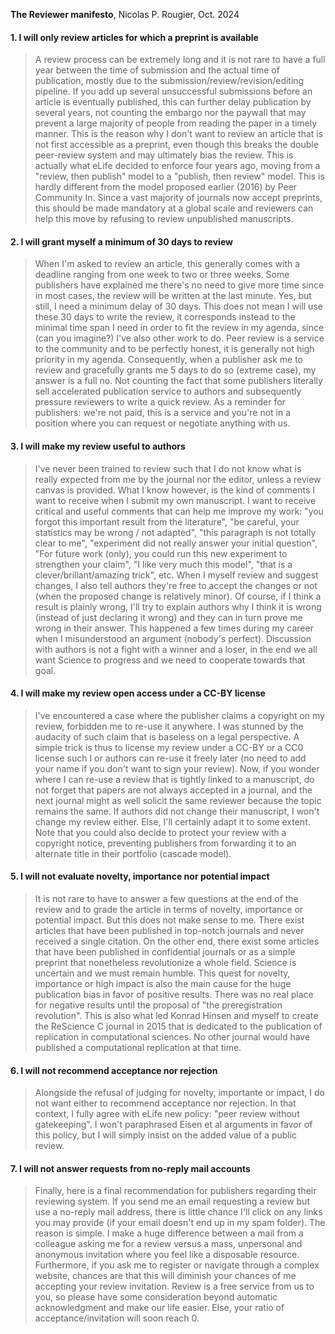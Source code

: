**The Reviewer manifesto**, Nicolas P. Rougier, Oct. 2024

#### 1. I will only review articles for which a preprint is available</b></summary>
     
> A review process can be extremely long and it is not rare to have a full year between the time of submission and the actual time of publication, mostly due to the submission/review/revision/editing pipeline. If you add up several unsuccessful submissions before an article is eventually published, this can further delay publication by several years, not counting the embargo nor the paywall that may prevent a large majority of people from reading the paper in a timely manner. This is the reason why I don't want to review an article that is not first accessible as a preprint, even though this breaks the double peer-review system and may ultimately bias the review. This is actually what eLife decided to enforce four years ago, moving from a "review, then publish" model to a "publish, then review" model. This is hardly different from the model proposed earlier (2016) by Peer Community In. Since a vast majority of journals now accept preprints, this should be made mandatory at a global scale and reviewers can help this move by refusing to review unpublished manuscripts.

#### 2. I will grant myself a minimum of 30 days to review

> When I'm asked to review an article, this generally comes with a deadline ranging from one week to two or three weeks. Some publishers have explained me there's no need to give more time since in most cases, the review will be written at the last minute. Yes, but still, I need a minimum delay of 30 days. This does not mean I will use these 30 days to write the review, it corresponds instead to the minimal time span I need in order to fit the review in my agenda, since (can you imagine?) I've also other work to do. Peer review is a service to the community and to be perfectly honest, it is generally not high priority in my agenda. Consequently, when a publisher ask me to review and gracefully grants me 5 days to do so (extreme case), my answer is a full no. Not counting the fact that some publishers literally sell accelerated publication service to authors and subsequently pressure reviewers to write a quick review. As a reminder for publishers: we're not paid, this is a service and you're not in a position where you can request or negotiate anything with us.

#### 3. I will make my review useful to authors

> I've never been trained to review such that I do not know what is really expected from me by the journal nor the editor, unless a review canvas is provided. What I know however, is the kind of comments I want to receive when I submit my own manuscript. I want to receive critical and useful comments that can help me improve my work: "you forgot this important result from the literature", "be careful, your statistics may be wrong / not adapted", "this paragraph is not totally clear to me", "experiment did not really answer your initial question", "For future work (only), you could run this new experiment to strengthen your claim", "I like very much this model", "that is a clever/brillant/amazing trick", etc.  When I myself review and suggest changes, I also tell authors they're free to accept the changes or not (when the proposed change is relatively minor). Of course, if I think a result is plainly wrong, I'll try to explain authors why I think it is wrong (instead of just declaring it wrong) and they can in turn prove me wrong in their answer. This happened a few times during my career when I misunderstood an argument (nobody's perfect). Discussion with authors is not a fight with a winner and a loser, in the end we all want Science to progress and we need to cooperate towards that goal.

#### 4. I will make my review open access under a CC-BY license

> I've encountered a case where the publisher claims a copyright on my review, forbidden me to re-use it anywhere. I was stunned by the audacity of such claim that is baseless on a legal perspective. A simple trick is thus to license my review under a CC-BY or a CC0 license such I or authors can re-use it freely later (no need to add your name if you don't want to sign your review). Now, if you wonder where I can re-use a review that is tightly linked to a manuscript, do not forget that papers are not always accepted in a journal, and the next journal might as well solicit the same reviewer because the topic remains the same. If authors did not change their manuscript, I won't change my review either. Else, I'll certainly adapt it to some extent. Note that you could also decide to protect your review with a copyright notice, preventing publishers from forwarding it to an alternate title in their portfolio (cascade model).

#### 5. I will not evaluate novelty, importance nor potential impact

> It is not rare to have to answer a few questions at the end of the review and to grade the article in terms of novelty, importance or potential impact. But this does not make sense to me. There exist articles that have been published in top-notch journals and never received a single citation. On the other end, there exist some articles that have been published in confidential journals or as a simple preprint that nonetheless revolutionize a whole field.  Science is uncertain and we must remain humble. This quest for novelty, importance or high impact is also the main cause for the huge publication bias in favor of positive results. There was no real place for negative results until the proposal of "the preregistration revolution". This is also what led Konrad Hinsen and myself to create the ReScience C journal in 2015 that is dedicated to the publication of replication in computational sciences. No other journal would have published a computational replication at that time.

#### 6. I will not recommend acceptance nor rejection

> Alongside the refusal of judging for novelty, importante or impact, I do not want either to recommend acceptance nor rejection. In that context, I fully agree with eLife new policy: "peer review without gatekeeping". I won't paraphrased Eisen et al arguments in favor of this policy, but I will simply insist on the added value of a public review.

#### 7. I will not answer requests from no-reply mail accounts

> Finally, here is a final recommendation for publishers regarding their reviewing system. If you send me an email requesting a review but use a no-reply mail address, there is little chance I'll click on any links you may provide (if your email doesn't end up in my spam folder). The reason is simple. I make a huge difference between a mail from a colleague asking me for a review versus a mass, unpersonal and anonymous invitation where you feel like a disposable resource. Furthermore, if you ask me to register or navigate through a complex website, chances are that this will diminish your chances of me accepting your review invitation.  Review is a free service from us to you, so please have some consideration beyond automatic acknowledgment and make our life easier. Else, your ratio of acceptance/invitation will soon reach 0.
